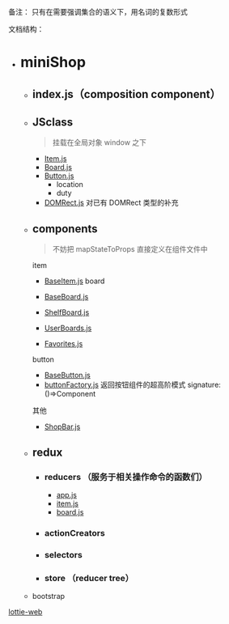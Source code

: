 备注：
只有在需要强调集合的语义下，用名词的复数形式

文档结构：

- # miniShop

  - ## index.js（composition component）

  - ## JSclass

    > 挂载在全局对象 window 之下

    - [Item.js]()
    - [Board.js]()
    - [Button.js]()
      - location
      - duty
    - [DOMRect.js]() 对已有 DOMRect 类型的补充

  - ## components

    > 不妨把 mapStateToProps 直接定义在组件文件中

    item

    - [BaseItem.js]()
    board

    - [BaseBoard.js]()
    - [ShelfBoard.js]()
    - [UserBoards.js]()
    - [Favorites.js]()

    button

    - [BaseButton.js]()
    - [buttonFactory.js]() 返回按钮组件的超高阶模式 signature: ()=>Component

    其他

    - [ShopBar.js]()

  - ## redux  
    - ### reducers （服务于相关操作命令的函数们）

      - [app.js]()
      - [item.js]()
      - [board.js]()
    
    - ### actionCreators
    
    - ### selectors
    
    - ### store （reducer tree）
  - bootstrap


[lottie-web](https://github.com/airbnb/lottie-web)